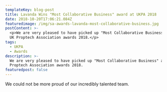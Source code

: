 ```yaml
---
templateKey: blog-post
title: Lavanda Wins "Most Collaborative Business" award at UKPA 2018
date: 2018-10-20T17:06:21.084Z
featuredimage: /img/sa-awards-lavanda-most-collaborative-business.jpg
postContent: >-
  <p>We are very pleased to have picked up "Most Collaborative Business" at the
  UK Proptech Association awards 2018.</p>
tags:
  - UKPA
  - Awards
description: >-
  We are very pleased to have picked up "Most Collaborative Business" at the UK
  Proptech Association awards 2018.
featuredpost: false
---
```

We could not be more proud of our incredibly talented team.
